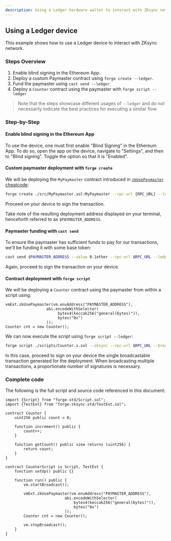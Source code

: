 ```yaml
---
description: Using a Ledger hardware wallet to interact with ZKsync network through foundry-zksync.
---
```


## Using a Ledger device

This example shows how to use a Ledger device to interact with ZKsync network.

### Steps Overview

1. Enable blind signing in the Ethereum App.
2. Deploy a custom Paymaster contract using `forge create --ledger`.
3. Fund the paymaster using `cast send --ledger`.
4. Deploy a `Counter` contract using the paymaster with `forge script --ledger`

> Note that the steps showcase different usages of `--ledger` and do not necessarily indicate the best practices for executing a similar flow.

### Step-by-Step

#### Enable blind signing in the Ethereum App

To use the device, one must first enable "Blind Signing" in the Ethereum App.
To do so, open the app on the device, navigate to "Settings", and then to "Blind signing". Toggle the option so that it is "Enabled".

#### Custom paymaster deployment with `forge create`

We will be deploying the `MyPaymaster` contract introduced in [`zkUsePaymaster` cheatcode](../../cheatcodes/zk-use-paymaster.md):

```sh
forge create ./src/MyPaymaster.sol:MyPaymaster --rpc-url {RPC_URL} --ledger --zksync
```

Proceed on your device to sign the transaction.

Take note of the resulting deployment address displayed on your terminal, henceforth referred to as `$PAYMASTER_ADDRESS`.

#### Paymaster funding with `cast send`

To ensure the paymaster has sufficient funds to pay for our transactions, we'll be funding it with some base token:

```sh
cast send $PAYMASTER_ADDRESS --value 0.1ether --rpc-url $RPC_URL --ledger
```

Again, proceed to sign the transaction on your device.

#### Contract deployment with `forge script`

We will be deploying a `Counter` contract using the paymaster from within a script using:

```solidity
vmExt.zkUsePaymaster(vm.envAddress("PAYMASTER_ADDRESS"),
                  abi.encodeWithSelector(
                       bytes4(keccak256("general(bytes)")),
                       bytes("0x")
                  ));
Counter cnt = new Counter();
```

We can now execute the script using `forge script --ledger`:

```sh
forge script ./scripts/Counter.s.sol --zksync --rpc-url $RPC_URL --broadcast --slow --ledger
```

In this case, proceed to sign on your device the single broadcastable transaction generated for the deployment.
When broadcasting multiple transactions, a proportionate number of signatures is necessary.

### Complete code

The following is the full script and source code referenced in this document:

```solidity
import {Script} from "forge-std/Script.sol";
import {TestExt} from "forge-zksync-std/TestExt.sol";

contract Counter {
    uint256 public count = 0;

    function increment() public {
        count++;
    }

    function getCount() public view returns (uint256) {
        return count;
    }
}

contract CounterScript is Script, TestExt {
    function setUp() public {}

    function run() public {
        vm.startBroadcast();

        vmExt.zkUsePaymaster(vm.envAddress("PAYMASTER_ADDRESS"),
                          abi.encodeWithSelector(
                              bytes4(keccak256("general(bytes)")),
                              bytes("0x")
                          ));
        Counter cnt = new Counter();

        vm.stopBroadcast();
    }
}
```